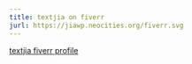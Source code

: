 ```yaml
---
title: textjia on fiverr
jurl: https://jiawp.neocities.org/fiverr.svg
---
```

[textjia fiverr profile](https://fiverr.com/textjia)